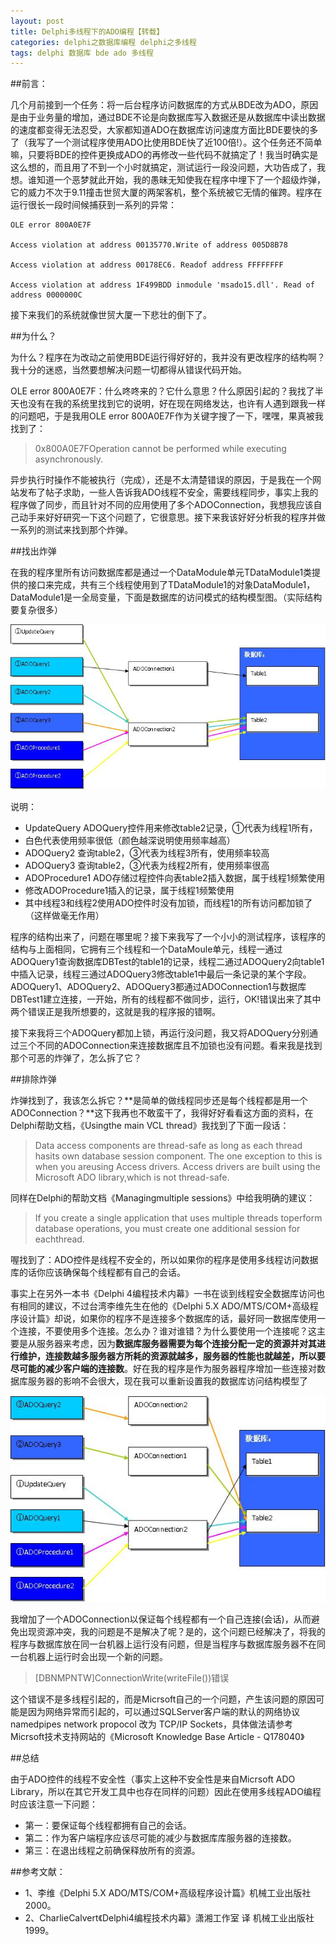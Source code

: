 ```yaml
---
layout: post
title: Delphi多线程下的ADO编程【转载】
categories: delphi之数据库编程 delphi之多线程 
tags: delphi 数据库 bde ado 多线程
---
```


##前言：

几个月前接到一个任务：将一后台程序访问数据库的方式从BDE改为ADO，原因是由于业务量的增加，通过BDE不论是向数据库写入数据还是从数据库中读出数据的速度都变得无法忍受，大家都知道ADO在数据库访问速度方面比BDE要快的多了（我写了一个测试程序使用ADO比使用BDE快了近100倍!）。这个任务还不简单嘛，只要将BDE的控件更换成ADO的再修改一些代码不就搞定了！我当时确实是这么想的，而且用了不到一个小时就搞定，测试运行一段没问题，大功告成了，我想。谁知道一个恶梦就此开始，我的愚昧无知使我在程序中埋下了一个超级炸弹，它的威力不次于9.11撞击世贸大厦的两架客机，整个系统被它无情的催跨。程序在运行很长一段时间候捕获到一系列的异常：

```
OLE error 800A0E7F

Access violation at address 00135770.Write of address 005D8B78

Access violation at address 00178EC6. Readof address FFFFFFFF

Access violation at address 1F499BDD inmodule 'msado15.dll'. Read of address 0000000C
```

接下来我们的系统就像世贸大厦一下悲壮的倒下了。 

##为什么？

为什么？程序在为改动之前使用BDE运行得好好的，我并没有更改程序的结构啊？我十分的迷惑，当然要想解决问题一切都得从错误代码开始。

OLE error 800A0E7F：什么咚咚来的？它什么意思？什么原因引起的？我找了半天也没有在我的系统里找到它的说明，好在现在网络发达，也许有人遇到跟我一样的问题吧，于是我用OLE error 800A0E7F作为关键字搜了一下，嘿嘿，果真被我找到了：

>0x800A0E7FOperation cannot be performed while executing
> asynchronously.

异步执行时操作不能被执行（完成），还是不太清楚错误的原因，于是我在一个网站发布了帖子求助，一些人告诉我ADO线程不安全，需要线程同步，事实上我的程序做了同步，而且针对不同的应用使用了多个ADOConnection，我想我应该自己动手来好好研究一下这个问题了，它很意思。接下来我该好好分析我的程序并做一系列的测试来找到那个炸弹。 

##找出炸弹 

在我的程序里所有访问数据库都是通过一个DataModule单元TDataModule1类提供的接口来完成，共有三个线程使用到了TDataModule1的对象DataModule1，DataModule1是一全局变量，下面是数据库的访问模式的结构模型图。（实际结构要复杂很多）

![image](../media/image/2015-12-17/01.jpeg)

说明：

* UpdateQuery    ADOQuery控件用来修改table2记录，①代表为线程1所有，
* 白色代表使用频率很低（颜色越深说明使用频率越高）
* ADOQuery2   查询table2，③代表为线程3所有，使用频率较高
* ADOQuery3 查询table2，③代表为线程2所有，使用频率很高
* ADOProcedure1   ADO存储过程控件向表table2插入数据，属于线程1频繁使用
* 修改ADOProcedure1插入的记录，属于线程1频繁使用
* 其中线程3和线程2使用ADO控件时没有加锁，而线程1的所有访问都加锁了（这样做毫无作用）

程序的结构出来了，问题在哪里呢？接下来我写了一个小小的测试程序，该程序的结构与上面相同，它拥有三个线程和一个DataMoule单元，线程一通过ADOQuery1查询数据库DBTest的table1的记录，线程二通过ADOQuery2向table1中插入记录，线程三通过ADOQuery3修改table1中最后一条记录的某个字段。ADOQuery1、ADOQuery2、ADOQuery3都通过ADOConnection1与数据库DBTest1建立连接，一开始，所有的线程都不做同步，运行，OK!错误出来了其中两个错误正是我所想要的，这就是我的程序报的错啊。

接下来我将三个ADOQuery都加上锁，再运行没问题，我又将ADOQuery分别通过三个不同的ADOConnection来连接数据库且不加锁也没有问题。看来我是找到那个可恶的炸弹了，怎么拆了它？ 

##排除炸弹 

炸弹找到了，我该怎么拆它？**是简单的做线程同步还是每个线程都是用一个ADOConnection？**这下我再也不敢蛮干了，我得好好看看这方面的资料，在Delphi帮助文档，《Usingthe main VCL thread》我找到了下面一段话：

>Data access components are thread-safe as long as each thread hasits own database session component. The one exception to this is when you areusing Access drivers. Access drivers are built using the Microsoft ADO library,which is not thread-safe.

同样在Delphi的帮助文档《Managingmultiple sessions》中给我明确的建议：

>If you create a single application that uses multiple threads toperform database operations, you must create one additional session for eachthread.

喔找到了：ADO控件是线程不安全的，所以如果你的程序是使用多线程访问数据库的话你应该确保每个线程都有自己的会话。

事实上在另外一本书《Delphi 4编程技术内幕》一书在谈到线程安全数据库访问也有相同的建议，不过台湾李维先生在他的《Delphi 5.X ADO/MTS/COM+高级程序设计篇》却说，如果你的程序不是连接多个数据库的话，最好同一数据库使用一个连接，不要使用多个连接。怎么办？谁对谁错？为什么要使用一个连接呢？这主要是从服务器来考虑，因为**数据库服务器需要为每个连接分配一定的资源并对其进行维护，连接数越多服务器方所耗的资源就越多，服务器的性能也就越差，所以要尽可能的减少客户端的连接数**。好在我的程序是作为服务器程序增加一些连接对数据库服务器的影响不会很大，现在我可以重新设置我的数据库访问结构模型了 

![image](../media/image/2015-12-17/02.jpeg)

我增加了一个ADOConnection以保证每个线程都有一个自己连接(会话)，从而避免出现资源冲突，我的问题是不是解决了呢？是的，这个问题已经解决了，将我的程序与数据库放在同一台机器上运行没有问题，但是当程序与数据库服务器不在同一台机器上运行时会出现一个新的问题。 

>[DBNMPNTW]ConnectionWrite(writeFile())错误

这个错误不是多线程引起的，而是Micrsoft自己的一个问题，产生该问题的原因可能是因为网络异常而引起的，可以通过SQLServer客户端的默认的网络协议namedpipes network propocol 改为 TCP/IP Sockets，具体做法请参考Micrsoft技术支持网站的《Microsoft Knowledge Base Article - Q178040》 

##总结

由于ADO控件的线程不安全性（事实上这种不安全性是来自Micrsoft ADO Library，所以在其它开发工具中也存在同样的问题）因此在使用多线程ADO编程时应该注意一下问题： 

* 第一：要保证每个线程都拥有自己的会话。
* 第二：作为客户端程序应该尽可能的减少与数据库库服务器的连接数。
* 第三：在退出线程之前确保释放所有的资源。

##参考文献：

* 1、李维《Delphi 5.X ADO/MTS/COM+高级程序设计篇》机械工业出版社 2000。
* 2、CharlieCalvert《Delphi4编程技术内幕》潇湘工作室 译 机械工业出版社 1999。
